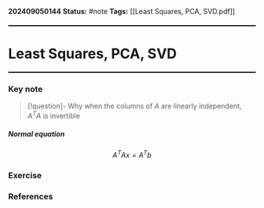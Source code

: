 **202409050144**
**Status:** #note
**Tags:** [[Least Squares, PCA, SVD.pdf]]
<hr style="border: none; height: 2px; background-color: #000000; margin: 20px 0;">

# Least Squares, PCA, SVD
<hr style="border: none; height: 2px; background-color: #000000; margin: 20px 0;">

### Key note
>[!question]- Why when the columns of $A$ are linearly independent, $A^TA$ is invertible
##### Normal equation
$$
A^TAx = A^Tb
$$

### Exercise


### References

